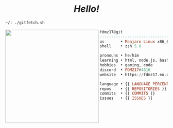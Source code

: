   <h1 align="center">
  <i>Hello!</i>
</h1>


```sh
~/: ./gitfetch.sh
```

<img align="left" src="https://avatars.githubusercontent.com/u/85776604?v=4" width="290" />

```haskell
fdmz17@git
------------------------------
os       • Manjaro Linux x86_64
shell    • zsh 5.8

pronouns • he/him
learning • html, node.js, bash
hobbies  • gaming, code
discord  • FDMZ17#4616
website  • https://fdmz17.eu.org

language • {{ LANGUAGE_PERCENT }}
repos    • {{ REPOSITORIES }}
commits  • {{ COMMITS }}
issues   • {{ ISSUES }}
```
